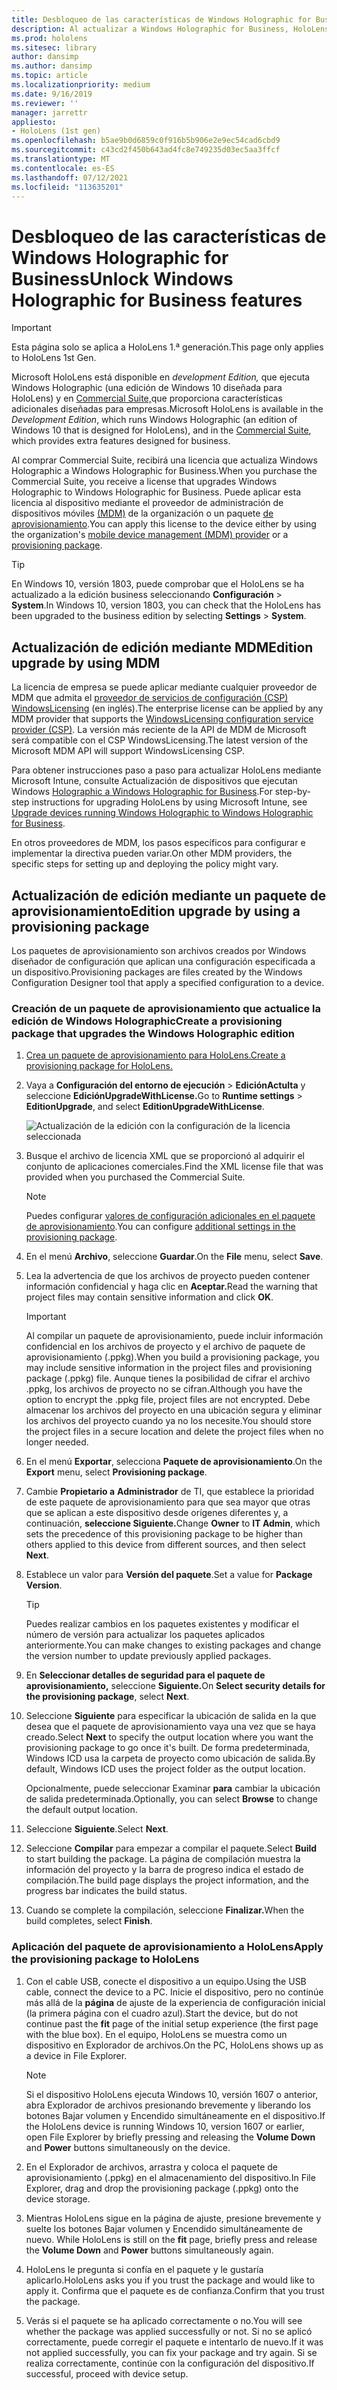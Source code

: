 ```yaml
---
title: Desbloqueo de las características de Windows Holographic for Business
description: Al actualizar a Windows Holographic for Business, HoloLens proporciona características adicionales diseñadas para empresas.
ms.prod: hololens
ms.sitesec: library
author: dansimp
ms.author: dansimp
ms.topic: article
ms.localizationpriority: medium
ms.date: 9/16/2019
ms.reviewer: ''
manager: jarrettr
appliesto:
- HoloLens (1st gen)
ms.openlocfilehash: b5ae9b0d6859c0f916b5b906e2e9ec54cad6cbd9
ms.sourcegitcommit: c43cd2f450b643ad4fc8e749235d03ec5aa3ffcf
ms.translationtype: MT
ms.contentlocale: es-ES
ms.lasthandoff: 07/12/2021
ms.locfileid: "113635201"
---
```

# <a name="unlock-windows-holographic-for-business-features"></a><span data-ttu-id="30191-103">Desbloqueo de las características de Windows Holographic for Business</span><span class="sxs-lookup"><span data-stu-id="30191-103">Unlock Windows Holographic for Business features</span></span>

> [!IMPORTANT]
> <span data-ttu-id="30191-104">Esta página solo se aplica a HoloLens 1.ª generación.</span><span class="sxs-lookup"><span data-stu-id="30191-104">This page only applies to HoloLens 1st Gen.</span></span>

<span data-ttu-id="30191-105">Microsoft HoloLens está disponible en *development Edition,* que ejecuta Windows Holographic (una edición de Windows 10 diseñada para HoloLens) y en [Commercial Suite,](hololens-commercial-features.md)que proporciona características adicionales diseñadas para empresas.</span><span class="sxs-lookup"><span data-stu-id="30191-105">Microsoft HoloLens is available in the *Development Edition*, which runs Windows Holographic (an edition of Windows 10 that is designed for HoloLens), and in the [Commercial Suite](hololens-commercial-features.md), which provides extra features designed for business.</span></span>

<span data-ttu-id="30191-106">Al comprar Commercial Suite, recibirá una licencia que actualiza Windows Holographic a Windows Holographic for Business.</span><span class="sxs-lookup"><span data-stu-id="30191-106">When you purchase the Commercial Suite, you receive a license that upgrades Windows Holographic to Windows Holographic for Business.</span></span> <span data-ttu-id="30191-107">Puede aplicar esta licencia al dispositivo mediante el proveedor de administración de dispositivos móviles [(MDM)](#edition-upgrade-by-using-mdm) de la organización o un paquete [de aprovisionamiento](#edition-upgrade-by-using-a-provisioning-package).</span><span class="sxs-lookup"><span data-stu-id="30191-107">You can apply this license to the device either by using the organization's [mobile device management (MDM) provider](#edition-upgrade-by-using-mdm) or a [provisioning package](#edition-upgrade-by-using-a-provisioning-package).</span></span>

> [!TIP]
> <span data-ttu-id="30191-108">En Windows 10, versión 1803, puede comprobar que el HoloLens se ha actualizado a la edición business seleccionando **Configuración**  >  **System**.</span><span class="sxs-lookup"><span data-stu-id="30191-108">In Windows 10, version 1803, you can check that the HoloLens has been upgraded to the business edition by selecting **Settings** > **System**.</span></span>

## <a name="edition-upgrade-by-using-mdm"></a><span data-ttu-id="30191-109">Actualización de edición mediante MDM</span><span class="sxs-lookup"><span data-stu-id="30191-109">Edition upgrade by using MDM</span></span>

<span data-ttu-id="30191-110">La licencia de empresa se puede aplicar mediante cualquier proveedor de MDM que admita el [proveedor de servicios de configuración (CSP) WindowsLicensing](https://msdn.microsoft.com/library/windows/hardware/dn904983.aspx) (en inglés).</span><span class="sxs-lookup"><span data-stu-id="30191-110">The enterprise license can be applied by any MDM provider that supports the [WindowsLicensing configuration service provider (CSP)](https://msdn.microsoft.com/library/windows/hardware/dn904983.aspx).</span></span> <span data-ttu-id="30191-111">La versión más reciente de la API de MDM de Microsoft será compatible con el CSP WindowsLicensing.</span><span class="sxs-lookup"><span data-stu-id="30191-111">The latest version of the Microsoft MDM API will support WindowsLicensing CSP.</span></span>

<span data-ttu-id="30191-112">Para obtener instrucciones paso a paso para actualizar HoloLens mediante Microsoft Intune, consulte Actualización de dispositivos que ejecutan Windows [Holographic a Windows Holographic for Business](/intune/holographic-upgrade).</span><span class="sxs-lookup"><span data-stu-id="30191-112">For step-by-step instructions for upgrading HoloLens by using Microsoft Intune, see [Upgrade devices running Windows Holographic to Windows Holographic for Business](/intune/holographic-upgrade).</span></span>

 <span data-ttu-id="30191-113">En otros proveedores de MDM, los pasos específicos para configurar e implementar la directiva pueden variar.</span><span class="sxs-lookup"><span data-stu-id="30191-113">On other MDM providers, the specific steps for setting up and deploying the policy might vary.</span></span>

## <a name="edition-upgrade-by-using-a-provisioning-package"></a><span data-ttu-id="30191-114">Actualización de edición mediante un paquete de aprovisionamiento</span><span class="sxs-lookup"><span data-stu-id="30191-114">Edition upgrade by using a provisioning package</span></span>

<span data-ttu-id="30191-115">Los paquetes de aprovisionamiento son archivos creados por Windows diseñador de configuración que aplican una configuración especificada a un dispositivo.</span><span class="sxs-lookup"><span data-stu-id="30191-115">Provisioning packages are files created by the Windows Configuration Designer tool that apply a specified configuration to a device.</span></span>

### <a name="create-a-provisioning-package-that-upgrades-the-windows-holographic-edition"></a><span data-ttu-id="30191-116">Creación de un paquete de aprovisionamiento que actualice la edición de Windows Holographic</span><span class="sxs-lookup"><span data-stu-id="30191-116">Create a provisioning package that upgrades the Windows Holographic edition</span></span>

1. [<span data-ttu-id="30191-117">Crea un paquete de aprovisionamiento para HoloLens.</span><span class="sxs-lookup"><span data-stu-id="30191-117">Create a provisioning package for HoloLens.</span></span>](hololens-provisioning.md)
1. <span data-ttu-id="30191-118">Vaya a **Configuración del entorno de ejecución**  >  **EdiciónActulta** y seleccione **EdiciónUpgradeWithLicense.**</span><span class="sxs-lookup"><span data-stu-id="30191-118">Go to **Runtime settings** > **EditionUpgrade**, and select **EditionUpgradeWithLicense**.</span></span>

    ![Actualización de la edición con la configuración de la licencia seleccionada](images/icd1.png)

1. <span data-ttu-id="30191-120">Busque el archivo de licencia XML que se proporcionó al adquirir el conjunto de aplicaciones comerciales.</span><span class="sxs-lookup"><span data-stu-id="30191-120">Find the XML license file that was provided when you purchased the Commercial Suite.</span></span>

    > [!NOTE]
    > <span data-ttu-id="30191-121">Puedes configurar [valores de configuración adicionales en el paquete de aprovisionamiento](hololens-provisioning.md).</span><span class="sxs-lookup"><span data-stu-id="30191-121">You can configure [additional settings in the provisioning package](hololens-provisioning.md).</span></span>

1. <span data-ttu-id="30191-122">En el menú **Archivo**, seleccione **Guardar**.</span><span class="sxs-lookup"><span data-stu-id="30191-122">On the **File** menu, select **Save**.</span></span> 

1. <span data-ttu-id="30191-123">Lea la advertencia de que los archivos de proyecto pueden contener información confidencial y haga clic en **Aceptar.**</span><span class="sxs-lookup"><span data-stu-id="30191-123">Read the warning that project files may contain sensitive information and click **OK**.</span></span>

    > [!IMPORTANT]
    > <span data-ttu-id="30191-124">Al compilar un paquete de aprovisionamiento, puede incluir información confidencial en los archivos de proyecto y el archivo de paquete de aprovisionamiento (.ppkg).</span><span class="sxs-lookup"><span data-stu-id="30191-124">When you build a provisioning package, you may include sensitive information in the project files and provisioning package (.ppkg) file.</span></span> <span data-ttu-id="30191-125">Aunque tienes la posibilidad de cifrar el archivo .ppkg, los archivos de proyecto no se cifran.</span><span class="sxs-lookup"><span data-stu-id="30191-125">Although you have the option to encrypt the .ppkg file, project files are not encrypted.</span></span> <span data-ttu-id="30191-126">Debe almacenar los archivos del proyecto en una ubicación segura y eliminar los archivos del proyecto cuando ya no los necesite.</span><span class="sxs-lookup"><span data-stu-id="30191-126">You should store the project files in a secure location and delete the project files when no longer needed.</span></span>

1. <span data-ttu-id="30191-127">En el menú **Exportar**, selecciona **Paquete de aprovisionamiento**.</span><span class="sxs-lookup"><span data-stu-id="30191-127">On the **Export** menu, select **Provisioning package**.</span></span>

1. <span data-ttu-id="30191-128">Cambie **Propietario a** **Administrador** de TI, que establece la prioridad de este paquete de aprovisionamiento para que sea mayor que otras que se aplican a este dispositivo desde orígenes diferentes y, a continuación, **seleccione Siguiente.**</span><span class="sxs-lookup"><span data-stu-id="30191-128">Change **Owner** to **IT Admin**, which sets the precedence of this provisioning package to be higher than others applied to this device from different sources, and then select **Next**.</span></span>

1. <span data-ttu-id="30191-129">Establece un valor para **Versión del paquete**.</span><span class="sxs-lookup"><span data-stu-id="30191-129">Set a value for **Package Version**.</span></span>

    > [!TIP]
    > <span data-ttu-id="30191-130">Puedes realizar cambios en los paquetes existentes y modificar el número de versión para actualizar los paquetes aplicados anteriormente.</span><span class="sxs-lookup"><span data-stu-id="30191-130">You can make changes to existing packages and change the version number to update previously applied packages.</span></span>

1. <span data-ttu-id="30191-131">En **Seleccionar detalles de seguridad para el paquete de aprovisionamiento,** seleccione **Siguiente.**</span><span class="sxs-lookup"><span data-stu-id="30191-131">On **Select security details for the provisioning package**, select **Next**.</span></span>

1. <span data-ttu-id="30191-132">Seleccione **Siguiente** para especificar la ubicación de salida en la que desea que el paquete de aprovisionamiento vaya una vez que se haya creado.</span><span class="sxs-lookup"><span data-stu-id="30191-132">Select **Next** to specify the output location where you want the provisioning package to go once it's built.</span></span> <span data-ttu-id="30191-133">De forma predeterminada, Windows ICD usa la carpeta de proyecto como ubicación de salida.</span><span class="sxs-lookup"><span data-stu-id="30191-133">By default, Windows ICD uses the project folder as the output location.</span></span>

    <span data-ttu-id="30191-134">Opcionalmente, puede seleccionar Examinar **para** cambiar la ubicación de salida predeterminada.</span><span class="sxs-lookup"><span data-stu-id="30191-134">Optionally, you can select **Browse** to change the default output location.</span></span>

1. <span data-ttu-id="30191-135">Seleccione **Siguiente**.</span><span class="sxs-lookup"><span data-stu-id="30191-135">Select **Next**.</span></span>

1. <span data-ttu-id="30191-136">Seleccione **Compilar** para empezar a compilar el paquete.</span><span class="sxs-lookup"><span data-stu-id="30191-136">Select **Build** to start building the package.</span></span> <span data-ttu-id="30191-137">La página de compilación muestra la información del proyecto y la barra de progreso indica el estado de compilación.</span><span class="sxs-lookup"><span data-stu-id="30191-137">The build page displays the project information, and the progress bar indicates the build status.</span></span>

1. <span data-ttu-id="30191-138">Cuando se complete la compilación, seleccione **Finalizar.**</span><span class="sxs-lookup"><span data-stu-id="30191-138">When the build completes, select **Finish**.</span></span>

### <a name="apply-the-provisioning-package-to-hololens"></a><span data-ttu-id="30191-139">Aplicación del paquete de aprovisionamiento a HoloLens</span><span class="sxs-lookup"><span data-stu-id="30191-139">Apply the provisioning package to HoloLens</span></span>

1. <span data-ttu-id="30191-140">Con el cable USB, conecte el dispositivo a un equipo.</span><span class="sxs-lookup"><span data-stu-id="30191-140">Using the USB cable, connect the device to a PC.</span></span> <span data-ttu-id="30191-141">Inicie el dispositivo, pero no continúe más allá de la **página** de ajuste de la experiencia de configuración inicial (la primera página con el cuadro azul).</span><span class="sxs-lookup"><span data-stu-id="30191-141">Start the device, but do not continue past the **fit** page of the initial setup experience (the first page with the blue box).</span></span> <span data-ttu-id="30191-142">En el equipo, HoloLens se muestra como un dispositivo en Explorador de archivos.</span><span class="sxs-lookup"><span data-stu-id="30191-142">On the PC, HoloLens shows up as a device in File Explorer.</span></span>

    > [!NOTE]
    > <span data-ttu-id="30191-143">Si el dispositivo HoloLens ejecuta Windows 10, versión 1607 o anterior, abra Explorador de archivos presionando brevemente y  liberando  los botones Bajar volumen y Encendido simultáneamente en el dispositivo.</span><span class="sxs-lookup"><span data-stu-id="30191-143">If the HoloLens device is running Windows 10, version 1607 or earlier, open File Explorer by briefly pressing and releasing the **Volume Down** and **Power** buttons simultaneously on the device.</span></span>

1. <span data-ttu-id="30191-144">En el Explorador de archivos, arrastra y coloca el paquete de aprovisionamiento (.ppkg) en el almacenamiento del dispositivo.</span><span class="sxs-lookup"><span data-stu-id="30191-144">In File Explorer, drag and drop the provisioning package (.ppkg) onto the device storage.</span></span>

1. <span data-ttu-id="30191-145">Mientras HoloLens sigue en la página de ajuste, presione  brevemente  y suelte los botones Bajar volumen y Encendido simultáneamente de nuevo. </span><span class="sxs-lookup"><span data-stu-id="30191-145">While HoloLens is still on the **fit** page, briefly press and release the **Volume Down** and **Power** buttons simultaneously again.</span></span>

1. <span data-ttu-id="30191-146">HoloLens le pregunta si confía en el paquete y le gustaría aplicarlo.</span><span class="sxs-lookup"><span data-stu-id="30191-146">HoloLens asks you if you trust the package and would like to apply it.</span></span> <span data-ttu-id="30191-147">Confirma que el paquete es de confianza.</span><span class="sxs-lookup"><span data-stu-id="30191-147">Confirm that you trust the package.</span></span>

1. <span data-ttu-id="30191-148">Verás si el paquete se ha aplicado correctamente o no.</span><span class="sxs-lookup"><span data-stu-id="30191-148">You will see whether the package was applied successfully or not.</span></span> <span data-ttu-id="30191-149">Si no se aplicó correctamente, puede corregir el paquete e intentarlo de nuevo.</span><span class="sxs-lookup"><span data-stu-id="30191-149">If it was not applied successfully, you can fix your package and try again.</span></span> <span data-ttu-id="30191-150">Si se realiza correctamente, continúe con la configuración del dispositivo.</span><span class="sxs-lookup"><span data-stu-id="30191-150">If successful, proceed with device setup.</span></span>

